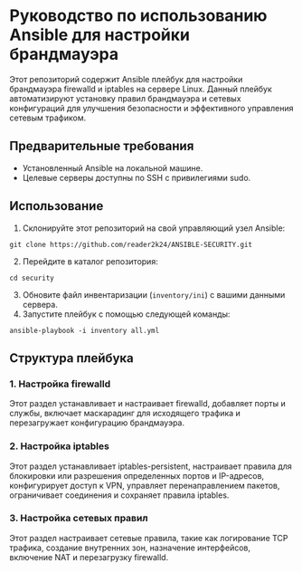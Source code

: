 <h1>Руководство по использованию Ansible для настройки брандмауэра</h1>

<p>Этот репозиторий содержит Ansible плейбук для настройки брандмауэра firewalld и iptables на сервере Linux. Данный плейбук автоматизируют установку правил брандмауэра и сетевых конфигураций для улучшения безопасности и эффективного управления сетевым трафиком.</p>

<h2>Предварительные требования</h2>
<ul>
  <li>Установленный Ansible на локальной машине.</li>
  <li>Целевые серверы доступны по SSH с привилегиями sudo.</li>
</ul>

<h2>Использование</h2>

<ol>
  <li>Склонируйте этот репозиторий на свой управляющий узел Ansible:</li>
</ol>

<pre><code>git clone https://github.com/reader2k24/ANSIBLE-SECURITY.git
</code></pre>

<ol start="2">
  <li>Перейдите в каталог репозитория:</li>
</ol>

<pre><code>cd security
</code></pre>

<ol start="3">
  <li>Обновите файл инвентаризации (<code>inventory/ini</code>) с вашими данными сервера.</li>
  <li>Запустите плейбук с помощью следующей команды:</li>
</ol>

<pre><code>ansible-playbook -i inventory all.yml
</code></pre>

<h2>Структура плейбука</h2>

<h3>1. Настройка firewalld</h3>

<p>Этот раздел устанавливает и настраивает firewalld, добавляет порты и службы, включает маскарадинг для исходящего трафика и перезагружает конфигурацию брандмауэра.</p>

<h3>2. Настройка iptables</h3>

<p>Этот раздел устанавливает iptables-persistent, настраивает правила для блокировки или разрешения определенных портов и IP-адресов, конфигурирует доступ к VPN, управляет перенаправлением пакетов, ограничивает соединения и сохраняет правила iptables.</p>

<h3>3. Настройка сетевых правил</h3>

<p>Этот раздел настраивает сетевые правила, такие как логирование TCP трафика, создание внутренних зон, назначение интерфейсов, включение NAT и перезагрузку firewalld.</p>

